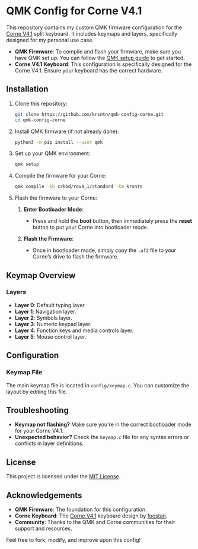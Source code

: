 # QMK Config for Corne V4.1

This repository contains my custom QMK firmware configuration for the [Corne V4.1](https://github.com/foostan/kbd_firmware/tree/main/keyboards/crkbd/qmk/qmk_firmware) split keyboard. It includes keymaps and layers, specifically designed for my personal use case.

- **QMK Firmware**: To compile and flash your firmware, make sure you have QMK set up. You can follow the [QMK setup guide](https://docs.qmk.fm/#/newbs_getting_started) to get started.
- **Corne V4.1 Keyboard**: This configuration is specifically designed for the Corne V4.1. Ensure your keyboard has the correct hardware.

## Installation

1. Clone this repository:

   ```bash
   git clone https://github.com/krsntn/qmk-config-corne.git
   cd qmk-config-corne
   ```

2. Install QMK firmware (if not already done):

   ```bash
   python3 -m pip install --user qmk
   ```

3. Set up your QMK environment:

   ```bash
   qmk setup
   ```

4. Compile the firmware for your Corne:

   ```bash
   qmk compile -kb crkbd/rev4_1/standard -km krsntn
   ```

5. Flash the firmware to your Corne:

   1. **Enter Bootloader Mode**:

      - Press and hold the **boot** button, then immediately press the **reset** button to put your Corne into bootloader mode.

   2. **Flash the Firmware**:

      - Once in bootloader mode, simply copy the `.uf2` file to your Corne’s drive to flash the firmware.

## Keymap Overview

### Layers

- **Layer 0**: Default typing layer.
- **Layer 1**: Navigation layer.
- **Layer 2**: Symbols layer.
- **Layer 3**: Numeric keypad layer.
- **Layer 4**: Function keys and media controls layer.
- **Layer 5**: Mouse control layer.

## Configuration

### Keymap File

The main keymap file is located in `config/keymap.c`. You can customize the layout by editing this file.

## Troubleshooting

- **Keymap not flashing?** Make sure you're in the correct bootloader mode for your Corne V4.1.
- **Unexpected behavior?** Check the `keymap.c` file for any syntax errors or conflicts in layer definitions.

## License

This project is licensed under the [MIT License](LICENSE).

## Acknowledgements

- **QMK Firmware**: The foundation for this configuration.
- **Corne Keyboard**: The [Corne V4.1](https://github.com/foostan/kbd_firmware/tree/main/keyboards/crkbd/qmk/qmk_firmware) keyboard design by [foostan](https://github.com/foostan).
- **Community**: Thanks to the QMK and Corne communities for their support and resources.

Feel free to fork, modify, and improve upon this config!
